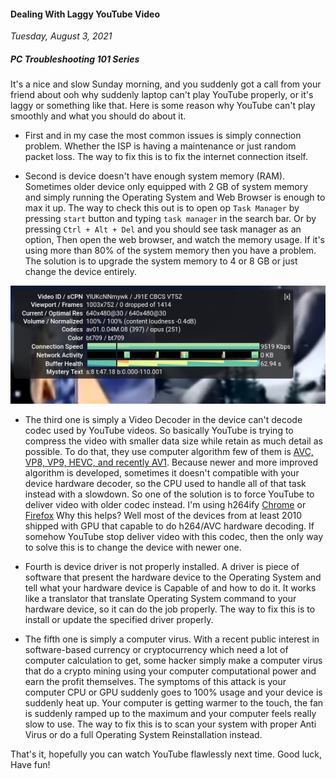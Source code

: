 #### Dealing With Laggy YouTube Video
_Tuesday, August 3, 2021_

##### PC Troubleshooting 101 Series 

It's a nice and slow Sunday morning, and you suddenly got a call from your friend about 
ooh why suddenly laptop can't play YouTube properly, or it's laggy or something like that. 
Here is some reason why YouTube can't play smoothly and what you should do about it.

* First and in my case the most common issues is simply connection problem. Whether the ISP 
is having a maintenance or just random packet loss. The way to fix this is to fix the 
internet connection itself.

* Second is device doesn't have enough system memory (RAM). Sometimes older device only 
equipped with 2 GB of system memory and simply running the Operating System and Web 
Browser is enough to max it up. The way to check this out is to open op `Task Manager` 
by pressing `start` button and typing `task manager` in the search bar. Or by pressing 
`Ctrl + Alt + Del` and you should see task manager as an option, Then open the web 
browser, and watch the memory usage. If it's using more than 80% of the system memory 
then you have a problem. The solution is to upgrade the system memory to 4 or 8 GB or 
just change the device entirely.

<div class="row">
	<div class="col-sm-2"></div>
	<div class="col-sm-8">
		<div class="thumbnail">
			<img class="img-responsive" src="./posts/2021-08-03-dealing-with-laggy-youtube-video/01.png" alt="img">
		</div>
	</div>
	<div class="col-sm-2"></div>
</div>

* The third one is simply a Video Decoder in the device can't decode codec used by YouTube 
videos. So basically YouTube is trying to compress the video with smaller data size while 
retain as much detail as possible. To do that, they use computer algorithm few of them is 
[AVC, VP8, VP9, HEVC, and recently AV1](https://en.wikipedia.org/wiki/AV1). Because newer 
and more improved algorithm is developed, sometimes it doesn't compatible with your device 
hardware decoder, so the CPU used to handle all of that task instead with a slowdown. So 
one of the solution is to force YouTube to deliver video with older codec instead. I'm 
using h264ify [Chrome](https://chrome.google.com/webstore/detail/h264ify/aleakchihdccplidncghkekgioiakgal?hl=en) 
or [Firefox](https://addons.mozilla.org/en-US/firefox/addon/h264ify/) Why this helps? 
Well most of the devices from at least 2010 shipped with GPU that capable to do h264/AVC 
hardware decoding. If somehow YouTube stop deliver video with this codec, then the only 
way to solve this is to change the device with newer one.

* Fourth is device driver is not properly installed. A driver is piece of software that 
present the hardware device to the Operating System and tell what your hardware device is 
Capable of and how to do it. It works like a translator that translate Operating System 
command to your hardware device, so it can do the job properly. The way to fix this is to 
install or update the specified driver properly.

* The fifth one is simply a computer virus. With a recent public interest in software-based 
currency or cryptocurrency which need a lot of computer calculation to get, some hacker 
simply make a computer virus that do a crypto mining using your computer computational power 
and earn the profit themselves. The symptoms of this attack is your computer CPU or GPU 
suddenly goes to 100% usage and your device is suddenly heat up. Your computer is getting 
warmer to the touch, the fan is suddenly ramped up to the maximum and your computer feels 
really slow to use. The way to fix this is to scan your system with proper Anti Virus or 
do a full Operating System Reinstallation instead.

That's it, hopefully you can watch YouTube flawlessly next time. Good luck, Have fun!